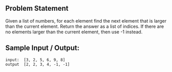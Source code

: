 ## Problem Statement
Given a list of numbers, for each element find the next element that is larger than the current element. Return the answer as a list of indices. If there are no elements larger than the current element, then use -1 instead.

## Sample Input / Output:

```
input:  [3, 2, 5, 6, 9, 8]
output  [2, 2, 3, 4, -1, -1]
```